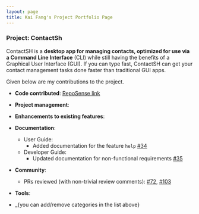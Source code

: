 ```yaml
---
layout: page
title: Kai Fang's Project Portfolio Page
---
```


### Project: ContactSh

ContactSH is a **desktop app for managing contacts, optimized for use via a Command Line Interface** (CLI) while still 
having the benefits of a Graphical User Interface (GUI). If you can type fast, ContactSH can get your contact management
tasks done faster than traditional GUI apps.

Given below are my contributions to the project.

* **Code contributed**: 
[RepoSense link](https://nus-cs2103-ay2122s1.github.io/tp-dashboard/?search=&sort=groupTitle&sortWithin=title&timeframe=commit&mergegroup=&groupSelect=groupByRepos&breakdown=true&checkedFileTypes=docs~functional-code~test-code~other&since=2021-09-17)

* **Project management**:

* **Enhancements to existing features**:

* **Documentation**:
    * User Guide:
        * Added documentation for the feature `help` [\#34](https://github.com/AY2122S1-CS2103T-W10-1/tp/pull/34)
    * Developer Guide:
        * Updated documentation for non-functional requirements [\#35](https://github.com/AY2122S1-CS2103T-W10-1/tp/pull/35)

* **Community**:
    * PRs reviewed (with non-trivial review comments): 
    [\#72](https://github.com/nus-cs2103-AY2122S1/ip/pull/72), 
    [\#103](https://github.com/nus-cs2103-AY2122S1/ip/pull/103)

* **Tools**:

* _{you can add/remove categories in the list above}
